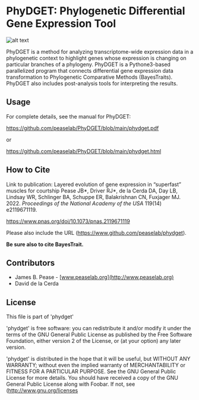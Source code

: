 # PhyDGET: Phylogenetic Differential Gene Expression Tool #

![alt text](https://github.com/peaselab/phydget/blob/main/doc/logo.png)

PhyDGET is a method for analyzing transcriptome-wide expression data in a phylogenetic context to highlight genes whose expression is changing on particular branches of a phylogeny.  PhyDGET is a Pythone3-based parallelized program that connects differential gene expression data transformation to Phylogenetic Comparative Methods (BayesTraits).  PhyDGET also includes post-analysis tools for interpreting the results.  

## Usage ##

For complete details, see the manual for PhyDGET:

<https://github.com/peaselab/PhyDGET/blob/main/phydget.pdf>

or 

<https://github.com/peaselab/PhyDGET/blob/main/phydget.html>


## How to Cite ##

Link to publication: 
Layered evolution of gene expression in “superfast” muscles for courtship
Pease JB\*, Driver RJ\*, de la Cerda DA, Day LB, Lindsay WR, Schlinger BA, Schuppe ER, Balakrishnan CN, Fuxjager MJ. 2022. *Proceedings of the National Academy of the USA* 119(14) e2119671119.

<https://www.pnas.org/doi/10.1073/pnas.2119671119>

Please also include the URL (https://www.github.com/peaselab/phydget).

**Be sure also to cite BayesTrait.** 

## Contributors ##

* James B. Pease - [www.peaselab.org](http://www.peaselab.org)
* David de la Cerda

## License ##

This file is part of 'phydget'

'phydget' is free software: you can redistribute it and/or modify it under the terms of the GNU General Public License as published by the Free Software Foundation, either version 2 of the License, or (at your option) any later version.

'phydget' is distributed in the hope that it will be useful, but WITHOUT ANY WARRANTY; without even the implied warranty of MERCHANTABILITY or FITNESS FOR A PARTICULAR PURPOSE.  See the GNU General Public License for more details. You should have received a copy of the GNU General Public License along with Foobar.  If not, see (http://www.gnu.org/licenses
